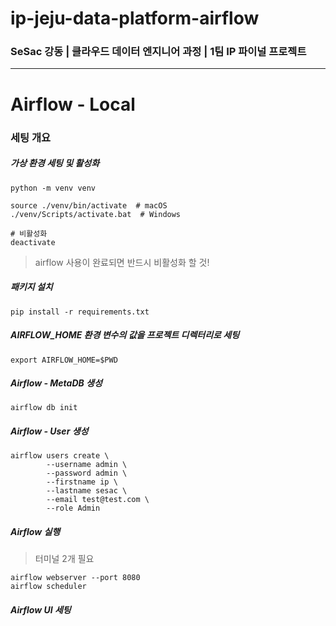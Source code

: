 # ip-jeju-data-platform-airflow

### SeSac 강동 | 클라우드 데이터 엔지니어 과정 | 1팀 IP 파이널 프로젝트

---

# Airflow - Local

### 세팅 개요

##### 가상 환경 세팅 및 활성화
```shell
python -m venv venv

source ./venv/bin/activate  # macOS
./venv/Scripts/activate.bat  # Windows

# 비활성화
deactivate 
```
> airflow 사용이 완료되면 반드시 비활성화 할 것!

##### 패키지 설치
```shell
pip install -r requirements.txt
```

##### AIRFLOW_HOME 환경 변수의 값을 프로젝트 디렉터리로 세팅
```shell
export AIRFLOW_HOME=$PWD
```

<!-- ##### Airflow 관련 디렉터리 생성
```shell
mkdir -p ./dags ./logs ./plugins ./config
``` -->

<!-- ##### Airflow 설정 파일(`airflow.cfg` 생성)
```shell
airflow config list --default > ./airflow.cfg
``` -->

##### Airflow - MetaDB 생성
```shell
airflow db init
```

##### Airflow - User 생성
```shell
airflow users create \
		--username admin \
		--password admin \
		--firstname ip \
		--lastname sesac \
		--email test@test.com \
		--role Admin
```

##### Airflow 실행
> 터미널 2개 필요

```shell
airflow webserver --port 8080
airflow scheduler
```

##### Airflow UI 세팅

